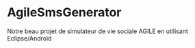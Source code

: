 AgileSmsGenerator
=================

Notre beau projet de simulateur de vie sociale AGILE en utilisant Eclipse/Androïd
